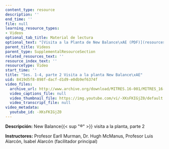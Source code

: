 ```yaml
---
content_type: resource
description: ''
end_time: ''
file: null
learning_resource_types:
- Videos
optional_tab_title: Material de lectura
optional_text: "[Visita a la Planta de New Balance\xAE (PDF)](resources/mitres_16_001iap12_1-4_vis)"
parent_title: Videos
parent_type: SupplementalResourceSection
related_resources_text: ''
resource_index_text: ''
resourcetype: Video
start_time: ''
title: "Ses. 1-4, parte 2 Visita a la planta New Balance\xAE"
uid: 8419d5f8-898f-dacf-d1d9-e0db9ef6374f
video_files:
  archive_url: http://www.archive.org/download/MITRES.16-001/MITRES_16-001_vid2_300k.mp4
  video_captions_file: null
  video_thumbnail_file: https://img.youtube.com/vi/-XKsFKIGjZ0/default.jpg
  video_transcript_file: null
video_metadata:
  youtube_id: -XKsFKIGjZ0
---
```


**Descripción:** New Balance{{< sup "®" >}} visita a la planta, parte 2

**Instructores:** Profesor Earll Murman, Dr. Hugh McManus, Profesor Luis Alarcón, Isabel Alarcón (facilitador principal)